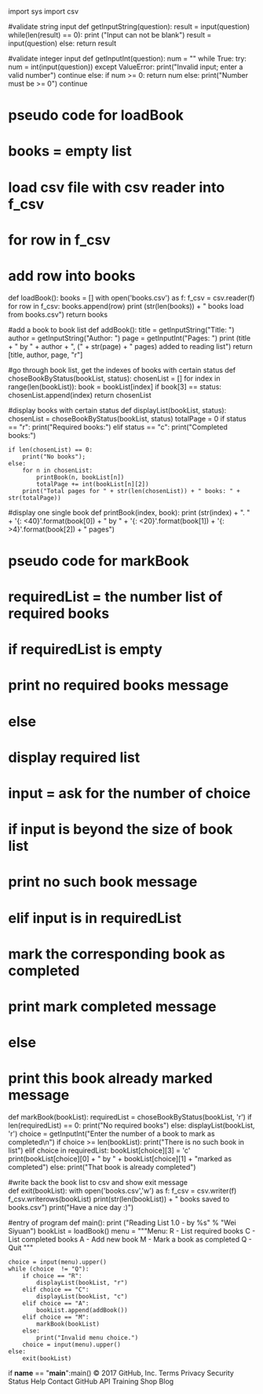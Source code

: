 import sys
import csv

#validate string input
def getInputString(question):
	result = input(question)
	while(len(result) == 0):
		print ("Input can not be blank")
		result = input(question)
	else:
		return result

#validate integer input
def getInputInt(question):
	num = ""
	while True:
		try:
		   num = int(input(question))
		except ValueError:
		   print("Invalid input; enter a valid number")
		   continue
		else:
			if num >= 0:
				return num
			else:
				print("Number must be >= 0")
				continue

#   pseudo code for loadBook
#	books = empty list
#	load csv file with csv reader into f_csv
#	for row in f_csv
#		add row into books

def loadBook():
	books = []
	with open('books.csv') as f:
		f_csv = csv.reader(f)
		for row in f_csv:
			books.append(row)
	print (str(len(books)) + " books load from books.csv")
	return books

#add a book to book list
def addBook():
	title = getInputString("Title: ")
	author = getInputString("Author: ")
	page = getInputInt("Pages: ")
	print (title + " by " + author + ", (" + str(page) + " pages) added to reading list")
	return [title, author, page, "r"]

#go through book list, get the indexes of books with certain status
def choseBookByStatus(bookList, status):
	chosenList = []
	for index in range(len(bookList)):
		book = bookList[index]
		if book[3] == status:
			chosenList.append(index)
	return chosenList

#display books with certain status
def displayList(bookList, status):
	chosenList = choseBookByStatus(bookList, status)
	totalPage = 0
	if status == "r":
		print("Required books:")
	elif status == "c":
		print("Completed books:")

	if len(chosenList) == 0:
		print("No books");
	else:
		for n in chosenList:	
			printBook(n, bookList[n])
			totalPage += int(bookList[n][2])
		print("Total pages for " + str(len(chosenList)) + " books: " + str(totalPage))


#display one single book
def printBook(index, book):
	print (str(index) + ". " + '{: <40}'.format(book[0]) + " by " + '{: <20}'.format(book[1]) + '{: >4}'.format(book[2]) + " pages")


#   pseudo code for markBook
#	requiredList = the number list of required books
#	if requiredList is empty
#		print no required books message
#	else
#		display required list
#		input = ask for the number of choice
#		if input is beyond the size of book list
#			print no such book message
#		elif input is in requiredList
#			mark the corresponding book as completed
#			print mark completed message
#		else
#			print this book already marked message

def markBook(bookList):
	requiredList = choseBookByStatus(bookList, 'r')
	if len(requiredList) == 0:
		print("No required books")
	else:
		displayList(bookList, 'r')
		choice = getInputInt("Enter the number of a book to mark as completed\n")
		if choice >= len(bookList):
			print("There is no such book in list")
		elif choice in requiredList:
			bookList[choice][3] = 'c'
			print(bookList[choice][0] + " by " + bookList[choice][1] + "marked as completed")
		else:
			print("That book is already completed")

#write back the book list to csv and show exit message			
def exit(bookList):
	with open('books.csv','w') as f:
		f_csv = csv.writer(f)
		f_csv.writerows(bookList)
	print(str(len(bookList)) + " books saved to books.csv")
	print("Have a nice day :)")

#entry of program
def main():
	print ("Reading List 1.0 - by %s" % "Wei Siyuan")
	bookList = loadBook()
	menu = """Menu:
R - List required books 
C - List completed books
A - Add new book
M - Mark a book as completed
Q - Quit
"""

	choice = input(menu).upper()
	while (choice  != "Q"):
		if choice == "R":
			displayList(bookList, "r")
		elif choice == "C":
			displayList(bookList, "c")
		elif choice == "A":
			bookList.append(addBook())
		elif choice == "M":
			markBook(bookList)
		else:
			print("Invalid menu choice.")
		choice = input(menu).upper()
	else:
		exit(bookList)


	
	

if __name__ == "__main__":main()
© 2017 GitHub, Inc.
Terms
Privacy
Security
Status
Help
Contact GitHub
API
Training
Shop
Blog
